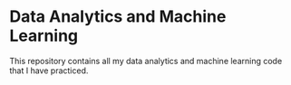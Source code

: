 # Data Analytics and Machine Learning
This repository contains all my data analytics and machine learning code that I have practiced.
